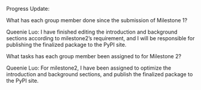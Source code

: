 Progress Update:

What has each group member done since the submission of Milestone 1?

Queenie Luo: I have finished editing the introduction and background sections according to milestone2’s requirement, and I will be responsible for publishing the finalized package to the PyPI site. 

What tasks has each group member been assigned to for Milestone 2?

Queenie Luo: For milestone2, I have been assigned to optimize the introduction and background sections, and publish the finalized package to the PyPI site. 

